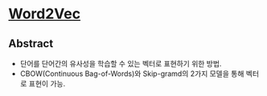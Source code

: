 # [Word2Vec](https://arxiv.org/pdf/1301.3781)

## Abstract
* 단어를 단어간의 유사성을 학습할 수 있는 벡터로 표현하기 위한 방법.
* CBOW(Continuous Bag-of-Words)와 Skip-gramd의 2가지 모델을 통해 벡터로 표현이 가능.